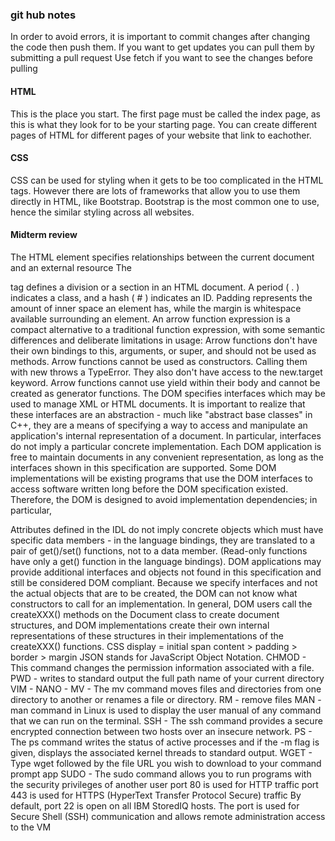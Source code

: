 ### git hub notes
In order to avoid errors, it is important to commit changes after changing the code then push them.
If you want to get updates you can pull them by submitting a pull request
Use fetch if you want to see the changes before pulling

#### HTML
This is the place you start. The first page must be called the index page, as this is what they look for to be your starting page. You can create different pages of HTML for different pages of your website that link to eachother. 

#### CSS
CSS can be used for styling when it gets to be too complicated in the HTML tags. However there are lots of frameworks that allow you to use them directly in HTML, like Bootstrap. Bootstrap is the most common one to use, hence the similar styling across all websites. 

#### Midterm review
The <link> HTML element specifies relationships between the current document and an external resource
The <div> tag defines a division or a section in an HTML document.
A period ( . ) indicates a class, and a hash ( # ) indicates an ID.
Padding represents the amount of inner space an element has, while the margin is whitespace available surrounding an element. 
An arrow function expression is a compact alternative to a traditional function expression, with some semantic differences and deliberate limitations in usage:
Arrow functions don't have their own bindings to this, arguments, or super, and should not be used as methods.
Arrow functions cannot be used as constructors. Calling them with new throws a TypeError. They also don't have access to the new.target keyword.
Arrow functions cannot use yield within their body and cannot be created as generator functions.
The DOM specifies interfaces which may be used to manage XML or HTML documents. It is important to realize that these interfaces are an abstraction - much like "abstract base classes" in C++, they are a means of specifying a way to access and manipulate an application's internal representation of a document. In particular, interfaces do not imply a particular concrete implementation. Each DOM application is free to maintain documents in any convenient representation, as long as the interfaces shown in this specification are supported. Some DOM implementations will be existing programs that use the DOM interfaces to access software written long before the DOM specification existed. Therefore, the DOM is designed to avoid implementation dependencies; in particular,

Attributes defined in the IDL do not imply concrete objects which must have specific data members - in the language bindings, they are translated to a pair of get()/set() functions, not to a data member. (Read-only functions have only a get() function in the language bindings).
DOM applications may provide additional interfaces and objects not found in this specification and still be considered DOM compliant.
Because we specify interfaces and not the actual objects that are to be created, the DOM can not know what constructors to call for an implementation. In general, DOM users call the createXXX() methods on the Document class to create document structures, and DOM implementations create their own internal representations of these structures in their implementations of the createXXX() functions.
CSS display = initial span
content > padding > border > margin
JSON stands for JavaScript Object Notation.
CHMOD - This command changes the permission information associated with a file.
PWD - writes to standard output the full path name of your current directory
VIM - 
NANO -
MV - The mv command moves files and directories from one directory to another or renames a file or directory.
RM - remove files
MAN - man command in Linux is used to display the user manual of any command that we can run on the terminal. 
SSH - The ssh command provides a secure encrypted connection between two hosts over an insecure network. 
PS - The ps command writes the status of active processes and if the -m flag is given, displays the associated kernel threads to standard output.
WGET - Type wget followed by the file URL you wish to download to your command prompt app
SUDO - The sudo command allows you to run programs with the security privileges of another user 
port 80 is used for HTTP traffic
port 443 is used for HTTPS (HyperText Transfer Protocol Secure) traffic
By default, port 22 is open on all IBM StoredIQ hosts. The port is used for Secure Shell (SSH) communication and allows remote administration access to the VM

